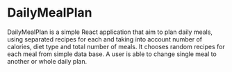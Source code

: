 # DailyMealPlan
DailyMealPlan is a simple React application that aim to plan daily meals, using separated recipes for each and taking into account number of calories, diet type and total number of meals. It chooses random recipes for each meal from simple data base. A user is able to change single meal to another or whole daily plan. 
